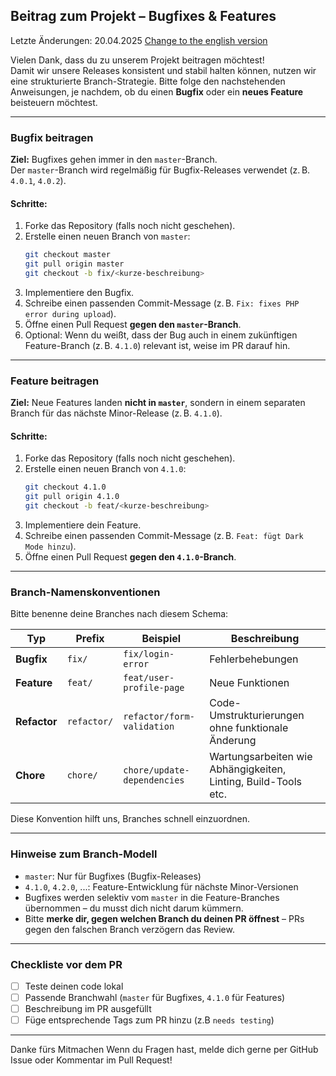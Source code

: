 ## Beitrag zum Projekt – Bugfixes & Features
Letzte Änderungen: 20.04.2025
[Change to the english version](Contribution_en.md)

Vielen Dank, dass du zu unserem Projekt beitragen möchtest!  
Damit wir unsere Releases konsistent und stabil halten können, nutzen wir eine strukturierte Branch-Strategie. Bitte folge den nachstehenden Anweisungen, je nachdem, ob du einen **Bugfix** oder ein **neues Feature** beisteuern möchtest.

---

### Bugfix beitragen

**Ziel:** Bugfixes gehen immer in den `master`-Branch.  
Der `master`-Branch wird regelmäßig für Bugfix-Releases verwendet (z. B. `4.0.1`, `4.0.2`).

#### Schritte:

1. Forke das Repository (falls noch nicht geschehen).
2. Erstelle einen neuen Branch von `master`:
   ```bash
   git checkout master
   git pull origin master
   git checkout -b fix/<kurze-beschreibung>
   ```
3. Implementiere den Bugfix.
4. Schreibe einen passenden Commit-Message (z. B. `Fix: fixes PHP error during upload`).
5. Öffne einen Pull Request **gegen den `master`-Branch**.
6. Optional: Wenn du weißt, dass der Bug auch in einem zukünftigen Feature-Branch (z. B. `4.1.0`) relevant ist, weise im PR darauf hin.

---

### Feature beitragen

**Ziel:** Neue Features landen **nicht in `master`**, sondern in einem separaten Branch für das nächste Minor-Release (z. B. `4.1.0`).

#### Schritte:

1. Forke das Repository (falls noch nicht geschehen).
2. Erstelle einen neuen Branch von `4.1.0`:
   ```bash
   git checkout 4.1.0
   git pull origin 4.1.0
   git checkout -b feat/<kurze-beschreibung>
   ```
3. Implementiere dein Feature.
4. Schreibe einen passenden Commit-Message (z. B. `Feat: fügt Dark Mode hinzu`).
5. Öffne einen Pull Request **gegen den `4.1.0`-Branch**.

---

### Branch-Namenskonventionen

Bitte benenne deine Branches nach diesem Schema:

| Typ       | Prefix       | Beispiel                    | Beschreibung |
|-----------|--------------|-----------------------------|--------------|
| **Bugfix**   | `fix/`       | `fix/login-error`           | Fehlerbehebungen|
| **Feature**  | `feat/`      | `feat/user-profile-page`    | Neue Funktionen |
| **Refactor** | `refactor/`  | `refactor/form-validation`  | Code-Umstrukturierungen ohne funktionale Änderung |
| **Chore**    | `chore/`     | `chore/update-dependencies` | Wartungsarbeiten wie Abhängigkeiten, Linting, Build-Tools etc. |

Diese Konvention hilft uns, Branches schnell einzuordnen.

---

### Hinweise zum Branch-Modell

- `master`: Nur für Bugfixes (Bugfix-Releases)
- `4.1.0`, `4.2.0`, ...: Feature-Entwicklung für nächste Minor-Versionen
- Bugfixes werden selektiv vom `master` in die Feature-Branches übernommen – du musst dich nicht darum kümmern.
- Bitte **merke dir, gegen welchen Branch du deinen PR öffnest** – PRs gegen den falschen Branch verzögern das Review.

---

### Checkliste vor dem PR

- [ ] Teste deinen code lokal
- [ ] Passende Branchwahl (`master` für Bugfixes, `4.1.0` für Features)
- [ ] Beschreibung im PR ausgefüllt
- [ ] Füge entsprechende Tags zum PR hinzu (z.B `needs testing`)

---

Danke fürs Mitmachen
Wenn du Fragen hast, melde dich gerne per GitHub Issue oder Kommentar im Pull Request!
